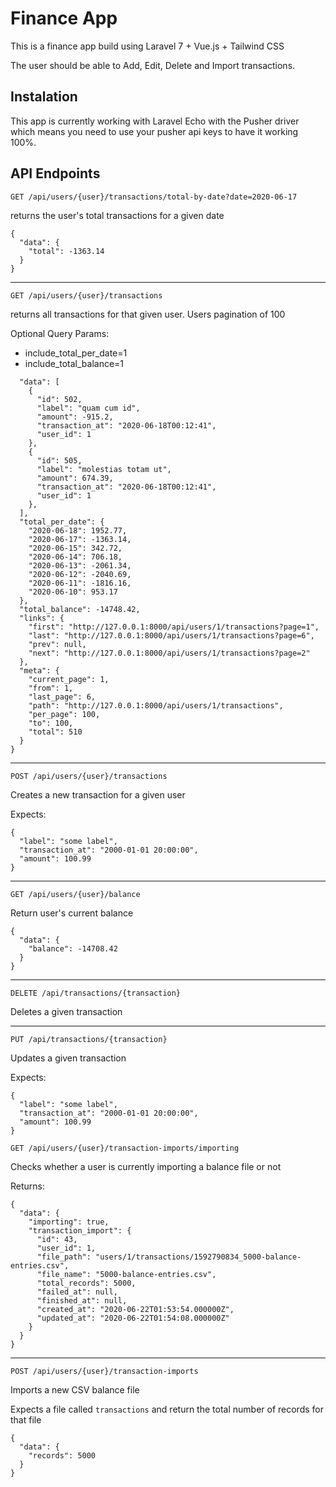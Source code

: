 # Finance App
This is a finance app build using Laravel 7 + Vue.js + Tailwind CSS

The user should be able to Add, Edit, Delete and Import transactions.


## Instalation
This app is currently working with Laravel Echo with the Pusher driver which means you need to 
use your pusher api keys to have it working 100%.

## API Endpoints
```
GET /api/users/{user}/transactions/total-by-date?date=2020-06-17
```
returns the user's total transactions for a given date

```
{
  "data": {
    "total": -1363.14
  }
}
```
---

```
GET /api/users/{user}/transactions
```
returns all transactions for that given user. Users pagination of 100

Optional Query Params:
- include_total_per_date=1
- include_total_balance=1

```
  "data": [
    {
      "id": 502,
      "label": "quam cum id",
      "amount": -915.2,
      "transaction_at": "2020-06-18T00:12:41",
      "user_id": 1
    },
    {
      "id": 505,
      "label": "molestias totam ut",
      "amount": 674.39,
      "transaction_at": "2020-06-18T00:12:41",
      "user_id": 1
    },
  ],
  "total_per_date": {
    "2020-06-18": 1952.77,
    "2020-06-17": -1363.14,
    "2020-06-15": 342.72,
    "2020-06-14": 706.18,
    "2020-06-13": -2061.34,
    "2020-06-12": -2040.69,
    "2020-06-11": -1816.16,
    "2020-06-10": 953.17
  },
  "total_balance": -14748.42,
  "links": {
    "first": "http://127.0.0.1:8000/api/users/1/transactions?page=1",
    "last": "http://127.0.0.1:8000/api/users/1/transactions?page=6",
    "prev": null,
    "next": "http://127.0.0.1:8000/api/users/1/transactions?page=2"
  },
  "meta": {
    "current_page": 1,
    "from": 1,
    "last_page": 6,
    "path": "http://127.0.0.1:8000/api/users/1/transactions",
    "per_page": 100,
    "to": 100,
    "total": 510
  }
}
```

---

```
POST /api/users/{user}/transactions
```
Creates a new transaction for a given user

Expects:
```
{
  "label": "some label",
  "transaction_at": "2000-01-01 20:00:00",
  "amount": 100.99
}
```

---
```
GET /api/users/{user}/balance
```
Return user's current balance

```
{
  "data": {
    "balance": -14708.42
  }
}
```

--- 
```
DELETE /api/transactions/{transaction}
```
Deletes a given transaction

---

```
PUT /api/transactions/{transaction}
```
Updates a given transaction

Expects:
```
{
  "label": "some label",
  "transaction_at": "2000-01-01 20:00:00",
  "amount": 100.99
}
```

```
GET /api/users/{user}/transaction-imports/importing
```
Checks whether a user is currently importing a balance file or not

Returns:
```
{
  "data": {
    "importing": true,
    "transaction_import": {
      "id": 43,
      "user_id": 1,
      "file_path": "users/1/transactions/1592790834_5000-balance-entries.csv",
      "file_name": "5000-balance-entries.csv",
      "total_records": 5000,
      "failed_at": null,
      "finished_at": null,
      "created_at": "2020-06-22T01:53:54.000000Z",
      "updated_at": "2020-06-22T01:54:08.000000Z"
    }
  }
}
```

---

```
POST /api/users/{user}/transaction-imports
```
Imports a new CSV balance file

Expects a file called `transactions`
and return the total number of records for that file

```
{
  "data": {
    "records": 5000
  }
}
```
